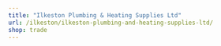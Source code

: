 ```yaml
---
title: "Ilkeston Plumbing & Heating Supplies Ltd"
url: /ilkeston/ilkeston-plumbing-and-heating-supplies-ltd/
shop: trade
---
```

